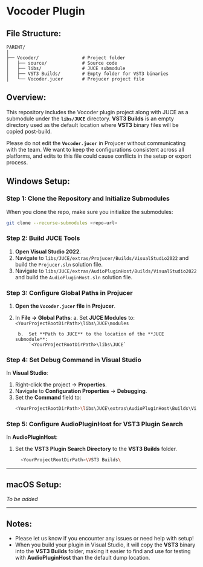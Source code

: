 
# Vocoder Plugin

## File Structure:
```
PARENT/
│
├── Vocoder/                # Project folder
│   ├── source/             # Source code
│   ├── libs/               # JUCE submodule
│   ├── VST3 Builds/        # Empty folder for VST3 binaries
│   └── Vocoder.jucer       # Projucer project file
```

## Overview:
This repository includes the Vocoder plugin project along with JUCE as a submodule under the **`libs/JUCE`** directory. **VST3 Builds** is an empty directory used as the default location where **VST3** binary files will be copied post-build.

Please do not edit the **`Vocoder.jucer`** in Projucer without communicating with the team. We want to keep the configurations consistent across all platforms, and edits to this file could cause conflicts in the setup or export process.

## Windows Setup:

### Step 1: Clone the Repository and Initialize Submodules
When you clone the repo, make sure you initialize the submodules:
```bash
git clone --recurse-submodules <repo-url>
```

### Step 2: Build JUCE Tools
1. **Open Visual Studio 2022**.
2. Navigate to `libs/JUCE/extras/Projucer/Builds/VisualStudio2022` and build the `Projucer.sln` solution file.
3. Navigate to `libs/JUCE/extras/AudioPluginHost/Builds/VisualStudio2022` and build the `AudioPluginHost.sln` solution file.

### Step 3: Configure Global Paths in Projucer
1. **Open the `Vocoder.jucer` file** in **Projucer**.
2. In **File → Global Paths**:
		a.	Set **JUCE Modules** to:  
   			`<YourProjectRootDirPath>\libs\JUCE\modules`
   
	 	b.	Set **Path to JUCE** to the location of the **JUCE submodule**:  
  	 		`<YourProjectRootDirPath>\libs\JUCE`

### Step 4: Set Debug Command in Visual Studio
In **Visual Studio**:
1. Right-click the project → **Properties**.
2. Navigate to **Configuration Properties** → **Debugging**.
3. Set the **Command** field to:
   ```sh
   <YourProjectRootDirPath>\libs\JUCE\extras\AudioPluginHost\Builds\VisualStudio2022\x64\Debug\App\AudioPluginHost.exe
   ```

### Step 5: Configure AudioPluginHost for VST3 Plugin Search
In **AudioPluginHost**:
1. Set the **VST3 Plugin Search Directory** to the **VST3 Builds** folder.
   ```sh
	 <YourProjectRootDirPath>\VST3 Builds\
	 ```

---

## macOS Setup:  
*To be added*  

---

## Notes:
- Please let us know if you encounter any issues or need help with setup!
- When you build your plugin in Visual Studio, it will copy the **VST3** binary into the **VST3 Builds** folder, making it easier to find and use for testing with **AudioPluginHost** than the default dump location.


